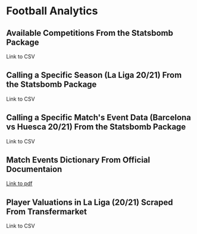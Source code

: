 # Football Analytics

## Available Competitions From the Statsbomb Package
Link to CSV



## Calling a Specific Season (La Liga 20/21) From the Statsbomb Package
Link to CSV


## Calling a Specific Match's Event Data (Barcelona vs Huesca 20/21) From the Statsbomb Package
Link to CSV

## Match Events Dictionary From Official Documentaion

[Link to pdf](https://github.com/salkadhi/football-analytics/blob/main/Open%20Data%20Events%20v4.0.0.pdf)

## Player Valuations in La Liga (20/21) Scraped From Transfermarket
Link to CSV
